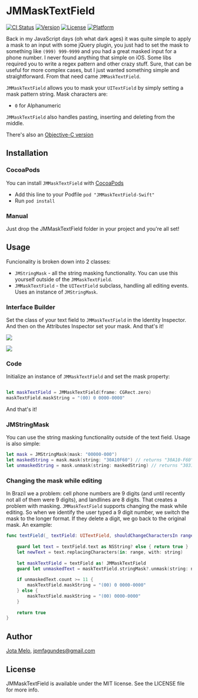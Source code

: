 # JMMaskTextField

[![CI Status](http://img.shields.io/travis/JotaMelo/JMMaskTextField-Swift.svg?style=flat)](https://travis-ci.org/JotaMelo/JMMaskTextField-Swift)
[![Version](https://img.shields.io/cocoapods/v/JMMaskTextField-Swift.svg?style=flat)](http://cocoapods.org/pods/JMMaskTextField-Swift)
[![License](https://img.shields.io/cocoapods/l/JMMaskTextField-Swift.svg?style=flat)](http://cocoapods.org/pods/JMMaskTextField-Swift)
[![Platform](https://img.shields.io/cocoapods/p/JMMaskTextField-Swift.svg?style=flat)](http://cocoapods.org/pods/JMMaskTextField-Swift)


Back in my JavaScript days (oh what dark ages) it was quite simple to apply a mask to an input with some jQuery plugin, you just had to set the mask to something like ```(999) 999-9999``` and you had a great masked input for a phone number.
I never found anything that simple on iOS. Some libs required you to write a regex pattern and other crazy stuff. Sure, that can be useful for more complex cases, but I just wanted something simple and straightforward. From that need came ```JMMaskTextField```.

```JMMaskTextField``` allows you to mask your ```UITextField``` by simply setting a mask pattern string. Mask characters are:
* `0` for Alphanumeric

```JMMaskTextField``` also handles pasting, inserting and deleting from the middle.

There's also an [Objective-C version](https://github.com/JotaMelo/JMMaskTextField)

## Installation

### CocoaPods

You can install ```JMMaskTextField``` with [CocoaPods](http://cocoapods.org)

* Add this line to your Podfile ```pod "JMMaskTextField-Swift"```
* Run ```pod install```

### Manual

Just drop the JMMaskTextField folder in your project and you're all set!

## Usage

Funcionality is broken down into 2 classes:

* ```JMStringMask``` - all the string masking functionality. You can use this yourself outside of the ```JMMaskTextField```.
* ```JMMaskTextField``` - the ```UITextField``` subclass, handling all editing events. Uses an instance of ```JMStringMask```.

### Interface Builder
Set the class of your text field to ```JMMaskTextField``` in the Identity Inspector. And then on the Attributes Inspector set your mask. And that's it!

![](http://i.imgur.com/HPFXSQC.png)

![](http://i.imgur.com/rIWUNC3.png)

### Code
Initialize an instance of ```JMMaskTextField``` and set the mask property:
```swift

let maskTextField = JMMaskTextField(frame: CGRect.zero)
maskTextField.maskString = "(00) 0 0000-0000"
```
And that's it!

### JMStringMask
You can use the string masking functionality outside of the text field. Usage is also simple:
```swift
let mask = JMStringMask(mask: "00000-000")
let maskedString = mask.mask(string: "30A10F60") // returns "30A10-F60"
let unmaskedString = mask.unmask(string: maskedString) // returns "30310360"
```

### Changing the mask while editing
In Brazil we a problem: cell phone numbers are 9 digits (and until recently not all of them were 9 digits), and landlines are 8 digits. That creates a problem with masking. ```JMMaskTextField``` supports changing the mask while editing. So when we identify the user typed a 9 digit number, we switch the mask to the longer format. If they delete a digit, we go back to the original mask. An example:
```swift
func textField(_ textField: UITextField, shouldChangeCharactersIn range: NSRange, replacementString string: String) -> Bool {
    
    guard let text = textField.text as NSString? else { return true }
    let newText = text.replacingCharacters(in: range, with: string)
    
    let maskTextField = textField as! JMMaskTextField
    guard let unmaskedText = maskTextField.stringMask?.unmask(string: newText) else { return true }
    
    if unmaskedText.count >= 11 {
        maskTextField.maskString = "(00) 0 0000-0000"
    } else {
        maskTextField.maskString = "(00) 0000-0000"
    }
    
    return true
}
```

## Author

[Jota Melo](https://twitter.com/Jota), jpmfagundes@gmail.com

## License

JMMaskTextField is available under the MIT license. See the LICENSE file for more info.
